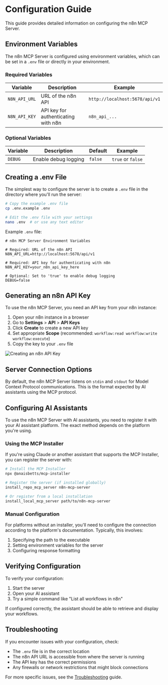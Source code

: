 # Configuration Guide

This guide provides detailed information on configuring the n8n MCP Server.

## Environment Variables

The n8n MCP Server is configured using environment variables, which can be set in a `.env` file or directly in your environment.

### Required Variables

| Variable | Description | Example |
|----------|-------------|---------|
| `N8N_API_URL` | URL of the n8n API | `http://localhost:5678/api/v1` |
| `N8N_API_KEY` | API key for authenticating with n8n | `n8n_api_...` |

### Optional Variables

| Variable | Description | Default | Example |
|----------|-------------|---------|---------|
| `DEBUG` | Enable debug logging | `false` | `true` or `false` |

## Creating a .env File

The simplest way to configure the server is to create a `.env` file in the directory where you'll run the server:

```bash
# Copy the example .env file
cp .env.example .env

# Edit the .env file with your settings
nano .env  # or use any text editor
```

Example `.env` file:

```env
# n8n MCP Server Environment Variables

# Required: URL of the n8n API
N8N_API_URL=http://localhost:5678/api/v1

# Required: API key for authenticating with n8n
N8N_API_KEY=your_n8n_api_key_here

# Optional: Set to 'true' to enable debug logging
DEBUG=false
```

## Generating an n8n API Key

To use the n8n MCP Server, you need an API key from your n8n instance:

1. Open your n8n instance in a browser
2. Go to **Settings** > **API** > **API Keys**
3. Click **Create** to create a new API key
4. Set appropriate **Scope** (recommended: `workflow:read workflow:write workflow:execute`)
5. Copy the key to your `.env` file

![Creating an n8n API Key](../images/n8n-api-key.png)

## Server Connection Options

By default, the n8n MCP Server listens on `stdin` and `stdout` for Model Context Protocol communications. This is the format expected by AI assistants using the MCP protocol.

## Configuring AI Assistants

To use the n8n MCP Server with AI assistants, you need to register it with your AI assistant platform. The exact method depends on the platform you're using.

### Using the MCP Installer

If you're using Claude or another assistant that supports the MCP Installer, you can register the server with:

```bash
# Install the MCP Installer
npx @anaisbetts/mcp-installer

# Register the server (if installed globally)
install_repo_mcp_server n8n-mcp-server

# Or register from a local installation
install_local_mcp_server path/to/n8n-mcp-server
```

### Manual Configuration

For platforms without an installer, you'll need to configure the connection according to the platform's documentation. Typically, this involves:

1. Specifying the path to the executable
2. Setting environment variables for the server
3. Configuring response formatting

## Verifying Configuration

To verify your configuration:

1. Start the server
2. Open your AI assistant
3. Try a simple command like "List all workflows in n8n"

If configured correctly, the assistant should be able to retrieve and display your workflows.

## Troubleshooting

If you encounter issues with your configuration, check:

- The `.env` file is in the correct location
- The n8n API URL is accessible from where the server is running
- The API key has the correct permissions
- Any firewalls or network restrictions that might block connections

For more specific issues, see the [Troubleshooting](./troubleshooting.md) guide.
